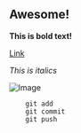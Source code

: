 ## Awesome!

**This is bold text!**

[Link](https://github.com/papermartine/phase-0-gps-1)

*This is italics*

![Image](phase-0-gps-1/screenshot)

```git status
	git add
	git commit
	git push
```
